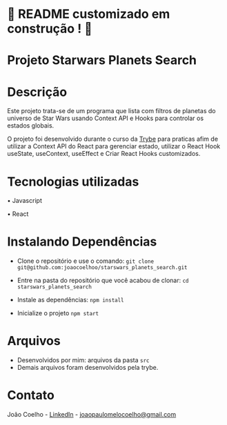 # :construction: README customizado em construção ! :construction:
# Projeto Starwars Planets Search

# Descrição

Este projeto trata-se de um programa que lista com filtros de planetas do universo de Star Wars usando Context API e Hooks para controlar os estados globais.

O projeto foi desenvolvido durante o curso da [Trybe](https://www.betrybe.com/) para praticas afim de utilizar a Context API do React para gerenciar estado, utilizar o React Hook useState, useContext, useEffect e Criar React Hooks customizados.

# Tecnologias utilizadas

 • Javascript
 
 • React
 
 # Instalando Dependências
 
 - Clone o repositório e
use o comando: ```git clone git@github.com:joaocoelhoo/starswars_planets_search.git```

- Entre na pasta do repositório que você acabou de clonar:
```cd starswars_planets_search```

- Instale as dependências:
```npm install```

- Inicialize o projeto
```npm start```

# Arquivos

- Desenvolvidos por mim: arquivos da pasta ```src```
- Demais arquivos foram desenvolvidos pela trybe.


# Contato
João Coelho - [LinkedIn](https://www.linkedin.com/in/jcoelhoo/) - joaopaulomelocoelho@gmail.com
